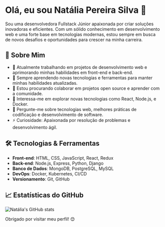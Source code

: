 # Olá, eu sou Natália Pereira Silva 👋

Sou uma desenvolvedora Fullstack Júnior apaixonada por criar soluções inovadoras e eficientes. Com um sólido conhecimento em desenvolvimento web e uma forte base em tecnologias modernas, estou sempre em busca de novos desafios e oportunidades para crescer na minha carreira.

## 🚀 Sobre Mim

- 🔭 Atualmente trabalhando em projetos de desenvolvimento web e aprimorando minhas habilidades em front-end e back-end.
- 🌱 Sempre aprendendo novas tecnologias e ferramentas para manter minhas habilidades atualizadas.
- 👯 Estou procurando colaborar em projetos open source e aprender com a comunidade.
- 🤔 Interessa-me em explorar novas tecnologias como React, Node.js, e Docker.
- 💬 Pergunte-me sobre tecnologias web, melhores práticas de codificação e desenvolvimento de software.
- ⚡ Curiosidade: Apaixonada por resolução de problemas e desenvolvimento ágil.

## 🛠️ Tecnologias & Ferramentas

- **Front-end**: HTML, CSS, JavaScript, React, Redux
- **Back-end**: Node.js, Express, Python, Django
- **Banco de Dados**: MongoDB, PostgreSQL, MySQL
- **DevOps**: Docker, Kubernetes, CI/CD
- **Versionamento**: Git, GitHub

## 📈 Estatísticas do GitHub

![Natália's GitHub stats](https://github-readme-stats.vercel.app/api?username=nath-pereira&show_icons=true&hide_title=true&hide_border=true&count_private=true&hide=prs&theme=radical)

Obrigado por visitar meu perfil! 😊
